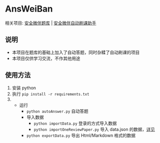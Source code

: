 # AnsWeiBan
相关项目: [安全微伴题库](https://github.com/pooneyy/WeibanQuestionsBank) | [安全微伴自动刷课助手](https://github.com/Coaixy/weiban-tool)


## 说明

* 本项目在题库的基础上加入了自动答题，同时杂糅了自动刷课的项目
* 本项目仅供学习交流，不作其他用途

## 使用方法

1. 安装 python
2. 执行 `pip install -r requirements.txt`
3.  * 运行  
        * `python autoAnswer.py` 自动答题
        * 导入数据
            * `python importData.py` 登录的方式导入数据
            * `python importOneReviewPaper.py` 导入 data.json 的数据，[详见](https://github.com/pooneyy/WeibanQuestionsBank#%E5%AF%BC%E5%85%A5%E9%A2%98%E5%BA%93)
        * `python exportData.py` 导出 Html/Markdown 格式的数据

